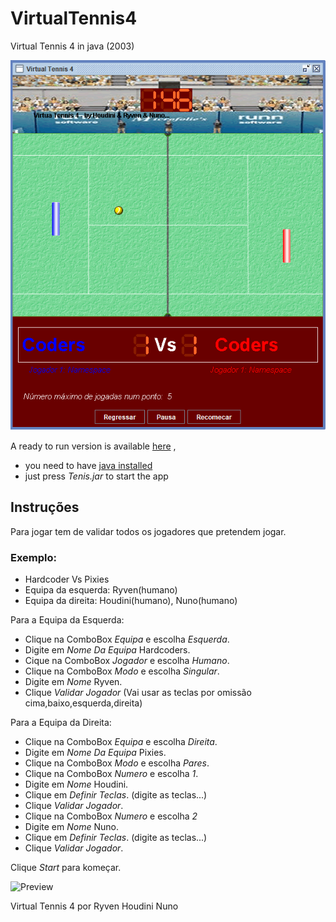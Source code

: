 # VirtualTennis4
Virtual Tennis 4 in java (2003)

![Preview](https://raw.githubusercontent.com/RuiVarela/VirtualTennis4/master/preview.png)

A ready to run version is available [here](https://github.com/RuiVarela/VirtualTennis4/blob/master/release.zip) ,
- you need to have [java installed](https://java.com/en/download/)
- just press *Tenis.jar* to start the app


## Instruções
Para jogar tem de validar todos os jogadores que pretendem jogar.

### Exemplo:
* Hardcoder Vs Pixies
* Equipa da esquerda: Ryven(humano)
* Equipa da direita: Houdini(humano), Nuno(humano)

Para a Equipa da Esquerda:
- Clique na ComboBox *Equipa* e escolha *Esquerda*.
- Digite em *Nome Da Equipa* Hardcoders.
- Cique na ComboBox *Jogador* e escolha *Humano*.
- Clique na ComboBox *Modo* e escolha *Singular*.
- Digite em *Nome* Ryven.
- Clique *Validar Jogador* (Vai usar as teclas por omissão cima,baixo,esquerda,direita)

Para a Equipa da Direita:
- Clique na ComboBox *Equipa* e escolha *Direita*.
- Digite em *Nome Da Equipa* Pixies.
- Clique na ComboBox *Modo* e escolha *Pares*.
- Clique na ComboBox *Numero* e escolha *1*.
- Digite em *Nome* Houdini.
- Clique em *Definir Teclas*. (digite as teclas...)
- Clique *Validar Jogador*.
- Clique na ComboBox *Numero* e escolha *2*
- Digite em *Nome* Nuno.
- Clique em *Definir Teclas*. (digite as teclas...)
- Clique *Validar Jogador*.

Clique *Start* para komeçar.

![Preview](https://raw.githubusercontent.com/RuiVarela/VirtualTennis4/master/preview.gif)

Virtual Tennis 4 por
Ryven
Houdini
Nuno
